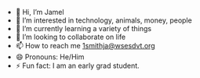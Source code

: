 - 👋 Hi, I’m Jamel
- 👀 I’m interested in technology, animals, money, people
- 🌱 I’m currently learning a variety of things
- 💞️ I’m looking to collaborate on life
- 📫 How to reach me 1smithja@wsesdvt.org
- 😄 Pronouns: He/Him
- ⚡ Fun fact: I am an early grad student.

<!---
Js-Flex/Js-Flex is a ✨ special ✨ repository because its `README.md` (this file) appears on your GitHub profile.
You can click the Preview link to take a look at your changes.
--->
